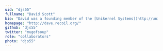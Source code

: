 ```yaml
---
uid: "djs55"
fullname: "David Scott"
bio: "David was a founding member of the [Unikernel Systems](http://unikernel.com/) team and is now an engineer at [Docker](https://www.docker.com/). He is one of the core contributors to [MirageOS](https://mirage.io/) and helps to mentor our interns."
homepage: "http://dave.recoil.org/"
github: "djs55"
twitter: "mugofsoup"
role: "collaborators"
photo: "djs55"
---
```

